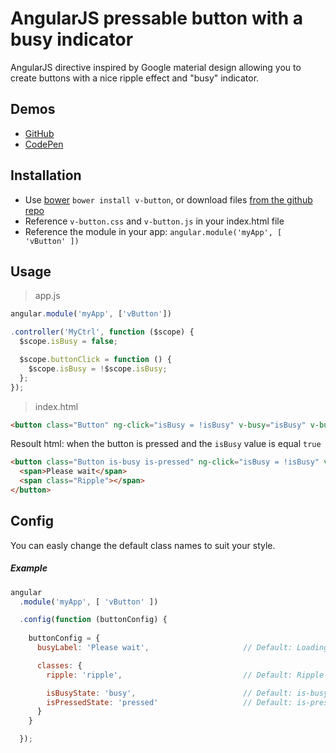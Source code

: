 # AngularJS pressable button with a busy indicator

AngularJS directive inspired by Google material design allowing you to create buttons with a nice ripple effect and "busy" indicator.


## Demos

  - [GitHub](http://lukaszwatroba.github.io/v-button)
  - [CodePen](http://codepen.io/LukaszWatroba/pen/YPNvpX)


## Installation

  - Use [bower](http://bower.io/) `bower install v-button`, or download files [from the github repo](./dist)
  - Reference `v-button.css` and `v-button.js` in your index.html file
  - Reference the module in your app: `angular.module('myApp', [ 'vButton' ])`


## Usage

> app.js

```javascript
angular.module('myApp', ['vButton'])

.controller('MyCtrl', function ($scope) {
  $scope.isBusy = false;

  $scope.buttonClick = function () {
    $scope.isBusy = !$scope.isBusy;
  };
});
```

> index.html

```html
<button class="Button" ng-click="isBusy = !isBusy" v-busy="isBusy" v-busy-label="Please wait" v-pressable>Busy Button</button>
```

Resoult html: when the button is pressed and the `isBusy` value is equal `true`

```html
<button class="Button is-busy is-pressed" ng-click="isBusy = !isBusy" v-busy="isBusy" v-busy-label="Please wait" v-pressable>
  <span>Please wait</span>
  <span class="Ripple"></span>
</button>
```


## Config

You can easly change the default class names to suit your style.


##### Example

```js
angular
  .module('myApp', [ 'vButton' ])

  .config(function (buttonConfig) {
    
    buttonConfig = {
      busyLabel: 'Please wait',                     // Default: Loading

      classes: {
        ripple: 'ripple',                           // Default: Ripple

        isBusyState: 'busy',                        // Default: is-busy
        isPressedState: 'pressed'                   // Default: is-pressed
      }
    }

  });
```
